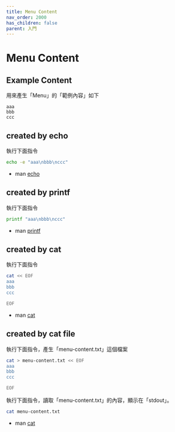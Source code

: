 ```yaml
---
title: Menu Content
nav_order: 2000
has_children: false
parent: 入門
---
```



# Menu Content


## Example Content

用來產生「Menu」的「範例內容」如下

```
aaa
bbb
ccc

```


## created by echo

執行下面指令

``` sh
echo -e "aaa\nbbb\nccc"
```

* man [echo](https://man.archlinux.org/man/echo.1)


## created by printf

執行下面指令

``` sh
printf "aaa\nbbb\nccc"
```

* man [printf](https://man.archlinux.org/man/printf.1)


## created by cat

執行下面指令

``` sh
cat << EOF
aaa
bbb
ccc

EOF
```

* man [cat](https://man.archlinux.org/man/cat.1)


## created by cat file

執行下面指令，產生「menu-content.txt」這個檔案

``` sh
cat > menu-content.txt << EOF
aaa
bbb
ccc

EOF
```

執行下面指令，讀取「menu-content.txt」的內容，顯示在「stdout」。

``` sh
cat menu-content.txt
```

* man [cat](https://man.archlinux.org/man/cat.1)
